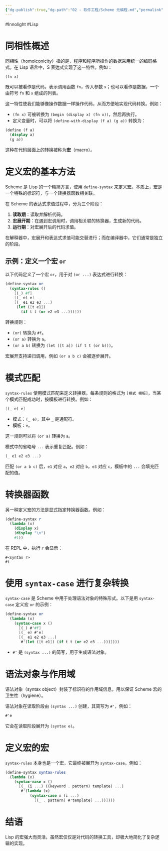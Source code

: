 ```yaml
---
{"dg-publish":true,"dg-path":"02 - 软件工程/Scheme 元编程.md","permalink":"/02 - 软件工程/Scheme 元编程/","created":"2025-06-05T11:22:54.325+08:00","updated":"2025-06-05T16:20:25.006+08:00"}
---
```


#Innolight #Lisp 

# 同相性概述

同相性（homoiconicity）指的是，程序和程序所操作的数据采用统一的编码格式。在 Lisp 语言中，S 表达式实现了这一特性。例如：

```scheme
(fn x)
```

既可以被看作是代码，表示调用函数 `fn`，传入参数 `x`；也可以看作是数据，一个由符号 `fn` 和 `x` 组成的列表。

这一特性使我们能够像操作数据一样操作代码，从而方便地实现代码转换。例如：

- `(fn x)` 可被转换为 `(begin (display x) (fn x))`，然后再执行。
- 定义变量时，可以将 `(define-with-display (f a) (g a))` 转换为：

```scheme
(define (f a) 
  (display a)
  (g a))
```

这种在代码层面上的转换被称为**宏**（macro）。

# 定义宏的基本方法

Scheme 是 Lisp 的一个精简方言，使用 `define-syntax` 来定义宏。本质上，宏是一个特殊的标识符，与一个转换器函数相关联。 

在 Scheme 的表达式求值过程中，分为三个阶段：

1. **读取期**：读取并解析代码。
2. **宏展开期**：在遇到宏调用时，调用相关联的转换器，生成新的代码。
3. **运行期**：对宏展开后的代码求值。

在解释器中，宏展开和表达式求值可能交替进行；而在编译器中，它们通常是独立的阶段。

## 示例：定义一个宏 `or`

以下代码定义了一个宏 `or`，用于对 `(or ...)` 表达式进行转换：

```scheme
(define-syntax or
  (syntax-rules ()
    [(_) #f]
    [(_ e) e]
    [(_ e1 e2 e3 ...)
     (let ([t e1])
       (if t t (or e2 e3 ...)))]))
```

转换规则：

- `(or)` 转换为 `#f`。
- `(or a)` 转换为 `a`。
- `(or a b)` 转换为 `(let ([t a]) (if t t (or b)))`。

宏展开支持递归调用，例如 `(or a b c)` 会被逐步展开。

# 模式匹配

`syntax-rules` 使用模式匹配来定义转换器。每条规则的格式为 `[模式 模板]`，当某个模式匹配成功时，按模板进行转换。例如：

```scheme
[(_ e) e]
```

- 模式：`(_ e)`，其中 `_` 是通配符。
- 模板：`e`。

这一规则可以将 `(or a)` 转换为 `a`。

模式中的省略号 `...` 表示重复匹配。例如：

```scheme
(_ e1 e2 e3 ...)
```

匹配 `(or a b c)` 后，`e1` 对应 `a`，`e2` 对应 `b`，`e3` 对应 `c`，模板中的 `...` 会填充匹配的值。

# 转换器函数

另一种定义宏的方法是显式指定转换器函数。例如：

```scheme
(define-syntax r
  (lambda (x)
    (display x)
    (display "\n")
    #t))
```

在 REPL 中，执行 `r` 会显示：

```
#<syntax r>
#t
```

# 使用 `syntax-case` 进行复杂转换

`syntax-case` 是 Scheme 中用于处理语法对象的特殊形式。以下是用 `syntax-case` 定义宏 `or` 的示例：

```scheme
(define-syntax or
  (lambda (x)
    (syntax-case x ()
      [(_) #'#f]
      [(_ e) #'e]
      [(_ e1 e2 e3 ...)
       #'(let ([t e1]) (if t t (or e2 e3 ...)))])))
```

- `#'` 是 `(syntax ...)` 的简写，用于生成语法对象。

# 语法对象与作用域

语法对象（syntax object）封装了标识符的作用域信息，用以保证 Scheme 宏的卫生性（hygiene）。  

语法对象在读取阶段由 `(syntax ...)` 创建，其简写为 `#'`，例如：

```scheme
#'e
```

它会在读取阶段展开为 `(syntax e)`。

# 定义宏的宏

`syntax-rules` 本身也是一个宏，它最终被展开为 `syntax-case`。例如：

```scheme
(define-syntax syntax-rules
  (lambda (x)
    (syntax-case x ()
      [(_ (i ...) ((keyword . pattern) template) ...)
       #'(lambda (x)
           (syntax-case x (i ...)
             [(_ . pattern) #'template] ...))])))
```

# 结语

Lisp 的宏强大而灵活，虽然宏仅仅是对代码的转换工具，却极大地简化了复杂逻辑的实现。  